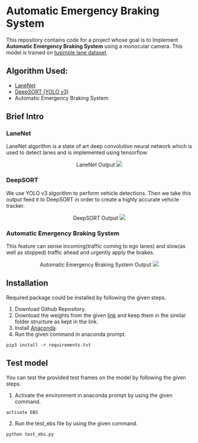 # Automatic Emergency Braking System
This repository contains code for a project whose goal is to Implement **Automatic Emergency Braking System** using a monocular camera. This model is trained on [tusimple lane dataset](https://github.com/TuSimple/tusimple-benchmark).


## Algorithm Used: 
- [LaneNet](https://github.com/MaybeShewill-CV/lanenet-lane-detection) 
- [DeepSORT (YOLO v3)](https://github.com/Akhtar303/Vehicle-Detection-and-Tracking-Usig-YOLO-and-Deep-Sort-with-Keras-and-Tensorflow) 
- Automatic Emergency Braking System 


## Brief Intro
### LaneNet
LaneNet algorithm is a state of art deep convolution neural network which is used to detect lanes and is implemented using tensorflow.
<p align="center">
  LaneNet Output
  <img src="LaneNet.gif"\>
</p>

### DeepSORT
We use YOLO v3 algorithm to perform vehicle detections. Then we take this output feed it to DeepSORT in order to create a highly accurate vehicle tracker.
<p align="center">
  DeepSORT Output
  <img src="DeepSORT.gif"\>
</p>

### Automatic Emergency Braking System
This feature can sense incoming(traffic coming to ego lanes) and slow(as well as stopped) traffic ahead and urgently apply the brakes.
<p align="center">
  Automatic Emergency Braking System Output
  <img src="EBS.gif"\>
</p>


## Installation
Required package could be installed by following the given steps.

1. Download Github Repository.
2. Download the weights from the given [link](https://drive.google.com/drive/folders/12GGs4TI6tFADUrnlE20IG43-BAeXhtz5?usp=sharing) and keep them in the similar folder structure as kept in the link.
3. Install [Anaconda](https://anaconda.org).
4. Run the given command in anaconda prompt.
```
pip3 install -r requirements.txt
```


## Test model
You can test the provided test frames on the model by following the given steps.

1. Activate the environment in anaconda prompt by using the given command.
```
activate EBS
```
2. Run the test_ebs file by using the given command.
```
python test_ebs.py 
```
